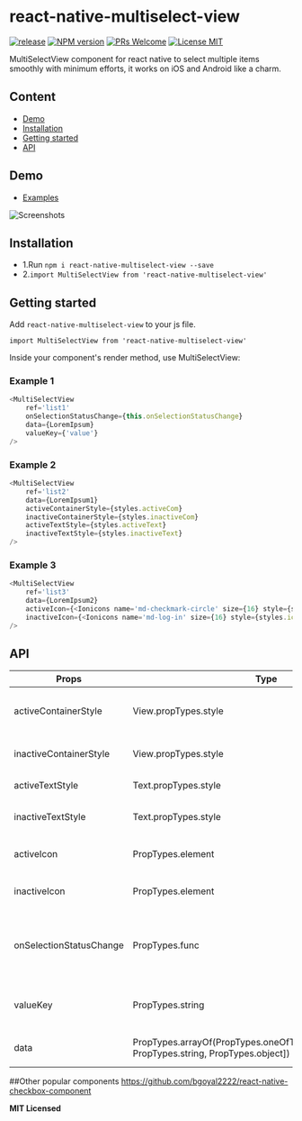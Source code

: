 # react-native-multiselect-view

[ ![release](https://img.shields.io/badge/release-v1.0.0-blue.svg?maxAge=2592000?style=flat-square)](https://github.com/bgoyal2222/react-native-multiselect-view/releases)
[ ![NPM version](https://img.shields.io/badge/npm%20package-v1.0.0-green.svg?style=flat)](https://www.npmjs.com/package/react-native-multiselect-view)
[ ![PRs Welcome](https://img.shields.io/badge/PRs-Welcome-brightgreen.svg)](https://github.com/bgoyal2222/react-native-multiselect-view/pulls)
[![License MIT](http://img.shields.io/badge/license-MIT-orange.svg?style=flat)](https://github.com/bgoyal2222/react-native-multiselect-view/blob/master/LICENSE)



MultiSelectView component for react native to select multiple items smoothly with minimum efforts, it works on iOS and Android like a charm.

## Content
- [Demo](#demo)
- [Installation](#installation)
- [Getting started](#getting-started)
- [API](#api)

## Demo  
* [Examples](https://github.com/bgoyal2222/react-native-multiselect-view/tree/master/Example)

![Screenshots](https://github.com/bgoyal2222/react-native-multiselect-view/blob/master/demo.gif)

## Installation

* 1.Run `npm i react-native-multiselect-view --save`
* 2.`import MultiSelectView from 'react-native-multiselect-view'`  


## Getting started  

Add `react-native-multiselect-view` to your js file.   

`import MultiSelectView from 'react-native-multiselect-view'`  

Inside your component's render method, use MultiSelectView:   


### Example 1  

```javascript
<MultiSelectView
    ref='list1'
    onSelectionStatusChange={this.onSelectionStatusChange}
    data={LoremIpsum}
    valueKey={'value'}
/>
```

### Example 2

```javascript
<MultiSelectView
    ref='list2'
    data={LoremIpsum1}
    activeContainerStyle={styles.activeCom}
    inactiveContainerStyle={styles.inactiveCom}
    activeTextStyle={styles.activeText}
    inactiveTextStyle={styles.inactiveText}
/>
```

### Example 3

```javascript
<MultiSelectView
    ref='list3'
    data={LoremIpsum2}
    activeIcon={<Ionicons name='md-checkmark-circle' size={16} style={styles.icon} />}
    inactiveIcon={<Ionicons name='md-log-in' size={16} style={styles.icon} />}
/>
```

## API


Props              | Type     | Optional | Default     | Description
----------------- | -------- | -------- | ----------- | -----------
activeContainerStyle | View.propTypes.style |true | backgroundColor: '#BDD358',borderColor: 'transparent'|Active or selected Container Style
inactiveContainerStyle| View.propTypes.style | true |  |Inactive Container Style
activeTextStyle | Text.propTypes.style |true | color: '#fff'  | Style for Active Text
inactiveTextStyle | Text.propTypes.style | true |   | Style for Inactive Text 
activeIcon |  PropTypes.element  | true  |  Icon  |  Icon for Active Container
inactiveIcon |  PropTypes.element |  true  |  false  | Icon for Inactive Container 
onSelectionStatusChange  |  PropTypes.func |  true  |  | Function to perform on any item selection state change 
valueKey | PropTypes.string |  false if data is array of object  |   | Text or key to show in container
data    |  PropTypes.arrayOf(PropTypes.oneOfType([PropTypes.number, PropTypes.string, PropTypes.object]) |  false  |   | Array of list to be displayed


##Other popular components
https://github.com/bgoyal2222/react-native-checkbox-component



**MIT Licensed**
